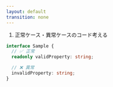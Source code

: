 ```yaml
---
layout: default
transition: none
---
```


<div class="_bullet">

1. 正常ケース・異常ケースのコード考える

</div>

```ts
interface Sample {
  // ✅ 正常
  readonly validProperty: string;

  // ❌ 異常
  invalidProperty: string;
}
```

<!-- 
まず、正常ケース・異常ケースのコードについてです。  
今回の、「interface のプロパティには必ず readonly をつける」というルールを考えると、このように、プロパティに`readonly`が使われている場合は正常なケースとし、`readonly`が使われていない場合はエラーとします

こちらのコードを元に、実際の AST を見てみます。  
-->